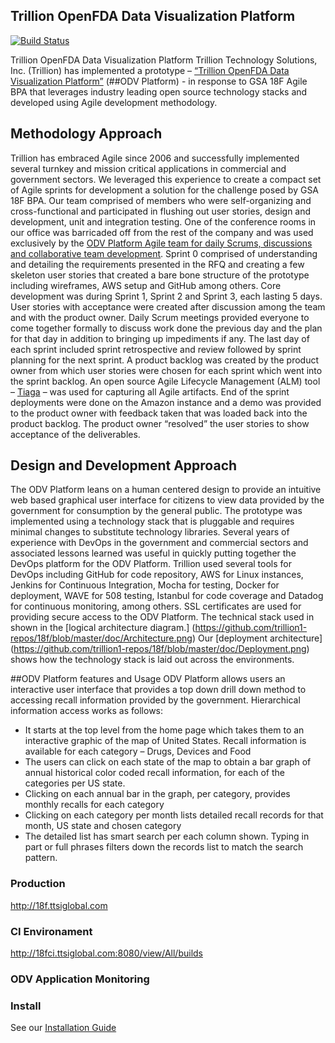 ## Trillion OpenFDA Data Visualization Platform

[![Build Status](http://18fci.ttsiglobal.com:8080/buildStatus/icon?job=18f-openfda)](http://18fci.ttsiglobal.com:8080/me/my-views/view/All/job/18f-openfda/)

Trillion OpenFDA Data Visualization Platform
Trillion Technology Solutions, Inc. (Trillion) has implemented a prototype – [“Trillion OpenFDA Data Visualization Platform”](http://18f.ttsiglobal.com) (##ODV Platform) - in response to GSA 18F Agile BPA that leverages industry leading open source technology stacks and developed using Agile development methodology.

## Methodology Approach
Trillion has embraced Agile since 2006 and successfully implemented several turnkey and mission critical applications in commercial and government sectors.  We leveraged this experience to create a compact set of Agile sprints for development a solution for the challenge posed by GSA 18F BPA.  Our team comprised of members who were self-organizing and cross-functional and participated in flushing out user stories, design and development, unit and integration testing.  One of the conference rooms in our office was barricaded off from the rest of the company and was used exclusively by the [ODV Platform Agile team for daily Scrums, discussions and collaborative team development](https://github.com/trillion1-repos/18f/blob/master/doc/WorkeringSessions.pdf).
Sprint 0 comprised of understanding and detailing the requirements presented in the RFQ and creating a few skeleton user stories that created a bare bone structure of the prototype including wireframes, AWS setup and GitHub among others.  Core development was during Sprint 1, Sprint 2 and Sprint 3, each lasting 5 days.  User stories with acceptance were created after discussion among the team and with the product owner.  Daily Scrum meetings provided everyone to come together formally to discuss work done the previous day and the plan for that day in addition to bringing up impediments if any.  The last day of each sprint included sprint retrospective and review followed by sprint planning for the next sprint.  A product backlog was created by the product owner from which user stories were chosen for each sprint which went into the sprint backlog.  An open source Agile Lifecycle Management (ALM) tool – [Tiaga](https://github.com/trillion1-repos/18f/blob/master/doc/AgileArtifacts.pdf) – was used for capturing all Agile artifacts.  End of the sprint deployments were done on the Amazon instance and a demo was provided to the product owner with feedback taken that was loaded back into the product backlog.  The product owner “resolved” the user stories to show acceptance of the deliverables.

## Design and Development Approach
The ODV Platform leans on a human centered design to provide an intuitive web based graphical user interface for citizens to view data provided by the government for consumption by the general public.  The prototype was implemented using a technology stack that is pluggable and requires minimal changes to substitute technology libraries.  Several years of experience with DevOps in the government and commercial sectors and associated lessons learned was useful in quickly putting together the DevOps platform for the ODV Platform.  Trillion used several tools for DevOps including GitHub for code repository, AWS for Linux instances, Jenkins for Continuous Integration, Mocha for testing, Docker for deployment, WAVE for 508 testing, Istanbul for code coverage and Datadog for continuous monitoring, among others.
SSL certificates are used for providing secure access to the ODV Platform.
The technical stack used in shown in the [logical architecture diagram.] (https://github.com/trillion1-repos/18f/blob/master/doc/Architecture.png)
Our [deployment architecture] (https://github.com/trillion1-repos/18f/blob/master/doc/Deployment.png) shows how the technology stack is laid out across the environments.

##ODV Platform features and Usage 
ODV Platform allows users an interactive user interface that provides a top down drill down method to accessing recall information provided by the government.  Hierarchical information access works as follows:
*	It starts at the top level from the home page which takes them to an interactive graphic of the map of United States.  Recall information is available for each category – Drugs, Devices and Food
*	The users can click on each state of the map to obtain a bar graph of annual historical color coded recall information, for each of the categories per US state.
*	Clicking on each annual bar in the graph, per category, provides monthly recalls for each category
*	Clicking on each category per month lists detailed recall records for that month, US state and chosen category
*	The detailed list has smart search per each column shown.  Typing in part or full phrases filters down the records list to match the search pattern.

### Production
http://18f.ttsiglobal.com

### CI Environament 
http://18fci.ttsiglobal.com:8080/view/All/builds

### ODV Application Monitoring 

### Install
See our [Installation Guide](INSTALL.md)

